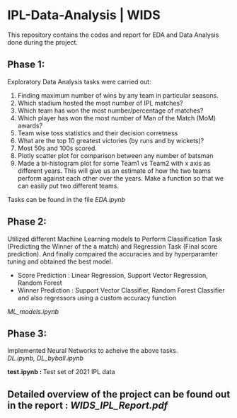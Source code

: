 # IPL-Data-Analysis | WIDS
This repository contains the codes and report for EDA and Data Analysis done during the project.

## Phase 1:
Exploratory Data Analysis tasks were carried out:
<ol>
  <li>Finding maximum number of wins by any team in particular seasons.</li>
  <li>Which stadium hosted the most number of IPL matches?</li>
  <li>Which team has won the most number/percentage of matches?</li>
  <li>Which player has won the most number of Man of the Match (MoM) awards?</li>
  <li>Team wise toss statistics and their decision corretness</li>
  <li>What are the top 10 greatest victories (by runs and by wickets)?</li>
  <li>Most 50s and 100s scored.</li>
  <li>Plotly scatter plot for comparison between any number of batsman</li>
  <li>Made a bi-histogram plot for some Team1 vs Team2 with x axis as different years. This will give us an estimate of how the two teams perform against each other    over the years. Make a function so that we can easily put two different teams.</li>
</ol>
Tasks can be found in the file <i>EDA.ipynb</i>

## Phase 2:
Utilized different Machine Learning models to Perform Classification Task (Predicting the Winner of the a match) and Regression Task (Final score prediction). And finally compaired the accuracies and by hyperparamter tuning and obtained the best model.
<ul>
  <li>Score Prediction : Linear Regression, Support Vector Regression, Random Forest</li>
  <li>Winner Prediction : Support Vector Classifier, Random Forest Classifier and also regressors using a custom accuracy function</li>
</ul>
<i>ML_models.ipynb</i>

## Phase 3:
Implemented Neural Networks to acheive the above tasks.
<br>
<i>DL.ipynb, DL_byball.ipynb</i> <br>

<b> test.ipynb : </b>
Test set of 2021 IPL data

## Detailed overview of the project can be found out in the report : <i>WIDS_IPL_Report.pdf</i>

